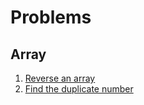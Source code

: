 # Problems

## Array

1.  [Reverse an array](reverse_array.cpp)
2.  [Find the duplicate number](find_duplicate_number.cpp)
